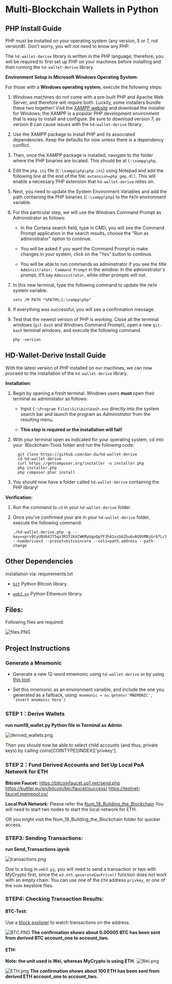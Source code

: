 # Multi-Blockchain Wallets in Python

## PHP Install Guide
PHP must be installed on your operating system (any version, 5 or 7, not version8). Don't worry, you will *not* need to know any PHP.

The `hd-wallet-derive` library is written in the PHP language; therefore, you will be required to first set up PHP on your machines before installing and then running the `hd-wallet-derive` library.

**Environment Setup in Microsoft Windows Operating System:**

For those with a **Windows operating system**, execute the following steps:

1. Windows machines do not come with a pre-built PHP and Apache Web Server, and therefore will require both. Luckily, some installers bundle these two together! Visit the [XAMPP website](https://www.apachefriends.org/index.html) and download the installer for Windows; the XAMPP is a popular PHP development environment that is easy to install and configure. Be sure to download version 7, as version 8 can cause issues with the `hd-wallet-derive` library.

2. Use the XAMPP package to install PHP and its associated dependencies. Keep the defaults for now unless there is a dependency conflict.

3. Then, once the XAMPP package is installed, navigate to the folder where the PHP binaries are located. This should be at `C:\xampp\php`.

4. Edit the `php.ini` file (`C:\xampp\php\php.ini`) using Notepad and add the following line at the end of the file: `extension=php_gmp.dll`. This will enable a necessary PHP extension that `hd-wallet-derive` relies on.

5. Next, you need to update the System Environment Variables and add the path containing the PHP binaries (`C:\xampp\php`) to the `PATH` environment variable.

6. For this particular step, we will use the Windows Command Prompt as Administrator as follows: 

      * In the Cortana search field, type in CMD; you will see the Command Prompt application in the search results, choose the "Run as administrator" option to continue.

      * You will be asked if you want the Command Prompt to make changes in your system, click on the "Yes" button to continue.

      * You will be able to run commands as administrator if you see the title `Administrator: Command Prompt` in the window. In the administrator's prompt, it’ll say `Administrator`, while other prompts will not.

7. In this new terminal, type the following command to update the `PATH` system variable.

    ```shell
    setx /M PATH "%PATH%;C:\xampp\php"
    ```

8. If everything was successful, you will see a confirmation message.

9. Test that the newest version of PHP is working. Close all the terminal windows (`git-bash` and Windows Command Prompt), open a new `git-bash` terminal windows, and execute the following command.

    ```shell
    php -version
    ```

## HD-Wallet-Derive Install Guide

With the latest version of PHP installed on our machines, we can now proceed to the installation of the `hd-wallet-derive` library.

**Installation:**

1. Begin by opening a fresh terminal. Windows users **must** open their terminal as administator as follows:

    * Input `C:\Program Files\Git\bin\bash.exe` directly into the system search bar and launch the program as _Administrator_ from the resulting menu. 
    
    * **This step is required or the installation will fail!**

2. With your terminal open as indicated for your operating system, cd into your `Blockchain-Tools folder and run the following code:

    ```shell
      git clone https://github.com/dan-da/hd-wallet-derive
      cd hd-wallet-derive
      curl https://getcomposer.org/installer -o installer.php
      php installer.php
      php composer.phar install
    ```

3. You should now have a folder called `hd-wallet-derive` containing the PHP library!



**Verification:**

1. Run the command to `cd` in your `hd-wallet-derive` folder.

2. Once you've confirmed your are in your `hd-wallet-derive` folder, execute the following command:

    ```shell
    ./hd-wallet-derive.php -g --key=xprv9tyUQV64JT5qs3RSTJkXCWKMyUgoQp7F3hA1xzG6ZGu6u6Q9VMNjGr67Lctvy5P8oyaYAL9CAWrUE9i6GoNMKUga5biW6Hx4tws2six3b9c --numderive=3 --preset=bitcoincore --cols=path,address --path-change
    ```



## Other Dependencies
installation via: requirements.txt

- [`bit`](https://ofek.github.io/bit/) Python Bitcoin library.

- [`web3.py`](https://github.com/ethereum/web3.py) Python Ethereum library.

## Files:
Following files are required:

![files.PNG](images/files.PNG) 



## Project Instructions

### Generate a Mnemonic

- Generate a new 12-word mnemonic using `hd-wallet-derive` or by using [this tool](https://iancoleman.io/bip39/).

- Set this mnemonic as an environment variable, and include the one you generated as a fallback, using:
  `mnemonic = os.getenv('MNEMONIC', 'insert mnemonic here')`


### STEP 1：Derive Wallets
**run num19_wallet.py Python file in Terminal as Admin**

![derived_wallets.png](images/derived_wallets.png) 

Then you should now be able to select child accounts (and thus, private keys) by calling coins[COINTYPE][INDEX]['privkey'].


### STEP 2：Fund Derived Accounts and Set Up Local PoA Network for ETH

**Bitcoin Faucet:**
https://bitcoinfaucet.uo1.net/send.php
https://kuttler.eu/en/bitcoin/btc/faucet/success/
https://testnet-faucet.mempool.co/

**Local PoA Network:**
Please refer the [Num_18_Building_the_Blockchain](https://github.com/leongaoleon/Assignments_Peng_Gao.git)
You will need to start two nodes to start the local network for ETH.

OR you might visit the Num_18_Building_the_Blockchain folder for quicker access.


### STEP3: Sending Transactions:
**run Send_Transactions.ipynb**

![transactions.png](images/transactions.png)

Due to a bug in `web3.py`, you will need to send a transaction or two with MyCrypto first, since the
`w3.eth.generateGasPrice()` function does not work with an empty chain. You can use one of the `ETH` address `privkey`,
or one of the `node` keystore files.


### STEP4: Checking Transaction Results:

#### BTC-Test:

Use a [block explorer](https://tbtc.bitaps.com/) to watch transactions on the address.

![BTC.PNG](images/BTC.PNG)
**The confirmation shows about 0.00005 BTC has been sent from derived BTC account_one to account_two.**


#### ETH:

**Note: the unit used is Wei, whereas MyCrypto is using ETH.**
![Wei.png](images/Wei.png)

![ETH.png](images/ETH.png)
**The confirmation shows about 100 ETH has been sent from derived ETH account_one to account_two.**



